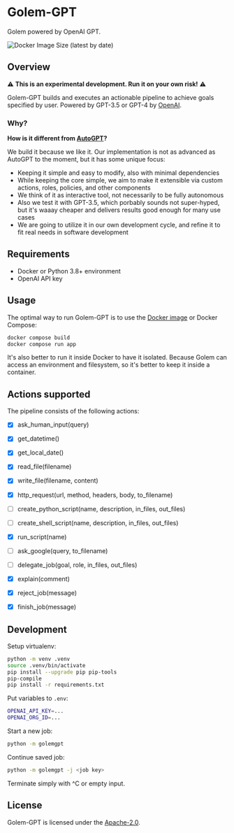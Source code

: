 Golem-GPT 
=========

Golem powered by OpenAI GPT.

![Docker Image Size (latest by date)](https://img.shields.io/docker/image-size/dingolytics/golem-gpt?sort=date)


Overview
--------

⚠️ **This is an experimental development. Run it on your own risk!** ⚠️

Golem-GPT builds and executes an actionable pipeline to achieve goals
specified by user. Powered by GPT-3.5 or GPT-4 by [OpenAI](https://openai.com).

### Why?

**How is it different from [AutoGPT](https://github.com/Significant-Gravitas/Auto-GPT)?**

We build it because we like it. Our implementation is not as advanced
as AutoGPT to the moment, but it has some unique focus:

- Keeping it simple and easy to modify, also with minimal dependencies
- While keeping the core simple, we aim to make it extensible via custom
  actions, roles, policies, and other components
- We think of it as interactive tool, not necessarily to be fully autonomous
- Also we test it with GPT-3.5, which porbably sounds not super-hyped,
  but it's waaay cheaper and delivers results good enough for many use cases
- We are going to utilize it in our own development cycle, and refine it
  to fit real needs in software development


Requirements
------------

- Docker or Python 3.8+ environment
- OpenAI API key


Usage
-----

The optimal way to run Golem-GPT is to use the [Docker image](https://hub.docker.com/r/dingolytics/golem-gpt) or Docker Compose:

```bash
docker compose build
docker compose run app
```

It's also better to run it inside Docker to have it isolated. Because
Golem can access an environment and filesystem, so it's better to keep
it inside a container.


Actions supported
-----------------

The pipeline consists of the following actions:

- [x] ask_human_input(query)
- [x] get_datetime()
- [x] get_local_date()
- [x] read_file(filename)
- [x] write_file(filename, content)
- [x] http_request(url, method, headers, body, to_filename)
- [ ] create_python_script(name, description, in_files, out_files)
- [ ] create_shell_script(name, description, in_files, out_files)
- [x] run_script(name)
- [ ] ask_google(query, to_filename)
- [ ] delegate_job(goal, role, in_files, out_files)
- [x] explain(comment)
- [x] reject_job(message)
- [x] finish_job(message)


Development
-----------

Setup virtualenv:

```bash
python -m venv .venv
source .venv/bin/activate
pip install --upgrade pip pip-tools
pip-compile
pip install -r requirements.txt
```

Put variables to `.env`:

```bash
OPENAI_API_KEY=...
OPENAI_ORG_ID=...
```

Start a new job:

```bash
python -m golemgpt
```

Continue saved job:

```bash
python -m golemgpt -j <job key>
```

Terminate simply with ^C or empty input.


License
-------

Golem-GPT is licensed under the [Apache-2.0](LICENSE).

